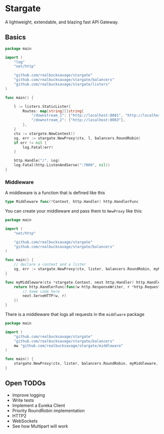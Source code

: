 # Stargate

A lightweight, extendable, and blazing fast API Gateway.

## Basics

```go
package main

import (
	"log"
	"net/http"

	"github.com/realbucksavage/stargate"
	"github.com/realbucksavage/stargate/balancers"
	"github.com/realbucksavage/stargate/listers"
)

func main() {

	l := listers.StaticLister{
		Routes: map[string][]string{
			"/downstream_1": {"http://localhost:8081", "http://localhost:8082"},
			"/downstream_2": {"http://localhost:8083"},
		},
	}
	ctx := stargate.NewContext()
	sg, err := stargate.NewProxy(ctx, l, balancers.RoundRobin)
	if err != nil {
		log.Fatal(err)
	}

	http.Handle("/", &sg)
	log.Fatal(http.ListenAndServe(":7000", nil))
}
```

### Middleware

A middleware is a function that is defined like this

```go
type Middleware func(*Context, http.Handler) http.HandlerFunc
```

You can create your middleware and pass them to `NewProxy` like this:

```go
package main

import (
	"net/http"

	"github.com/realbucksavage/stargate"
	"github.com/realbucksavage/stargate/balancers"
)

func main() {
	// declare a context and a lister
	sg, err := stargate.NewProxy(ctx, lister, balancers.RoundRobin, myMiddleware)
}

func myMiddleware(ctx *stargate.Context, next http.Handler) http.HandlerFunc {
	return http.HandlerFunc(func(w http.ResponseWriter, r *http.Request) {
		// Some code here
		next.ServeHTTP(w, r)
	})
}
```

There is a middleware that logs all requests in the `middlware` package

```go
package main

import (
	"github.com/realbucksavage/stargate"
	"github.com/realbucksavage/stargate/balancers"
	mw "github.com/realbucksavage/stargate/middleware"
)

func main() {
	stargate.NewProxy(ctx, lister, balancers.RoundRobin, myMiddleware, mw.LoggingMiddleware())
}
```

## Open TODOs

- Improve logging
- Write tests
- Implement a Eureka Client
- Priority RoundRobin implementation
- HTTP2
- WebSockets
- See how Multipart will work
